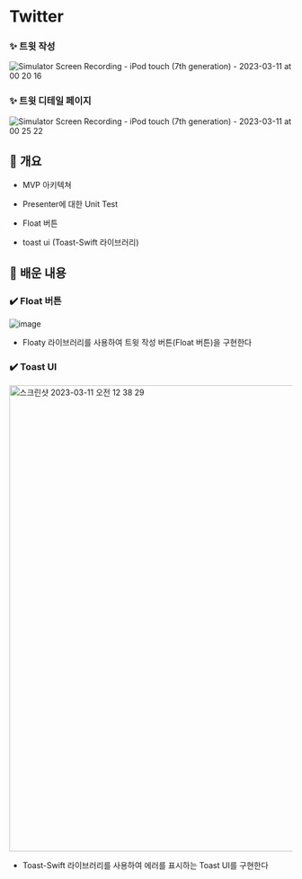 # Twitter

### ✨ 트윗 작성
![Simulator Screen Recording - iPod touch (7th generation) - 2023-03-11 at 00 20 16](https://user-images.githubusercontent.com/42196410/224361518-7003e6a8-0103-45c6-87e8-338f10d0edcb.gif)

### ✨ 트윗 디테일 페이지 
![Simulator Screen Recording - iPod touch (7th generation) - 2023-03-11 at 00 25 22](https://user-images.githubusercontent.com/42196410/224361580-b87c6d96-bc9e-4f93-9680-84c0e535c449.gif)

## 🧩 개요


- MVP 아키텍쳐 

- Presenter에 대한 Unit Test

- Float 버튼 

- toast ui (Toast-Swift 라이브러리)

## 🤔 배운 내용

### ✔️ Float 버튼

![image](https://user-images.githubusercontent.com/42196410/224361995-bea965e9-9c25-43c1-a356-f999bb58b4c8.png)

- Floaty 라이브러리를 사용하여 트윗 작성 버튼(Float 버튼)을 구현한다 
  
### ✔️ Toast UI

<img width="829" alt="스크린샷 2023-03-11 오전 12 38 29" src="https://user-images.githubusercontent.com/42196410/224362071-9fabc884-fc4d-4dbe-8caf-51d76d02009e.png">

- Toast-Swift 라이브러리를 사용하여 에러를 표시하는 Toast UI를 구현한다

